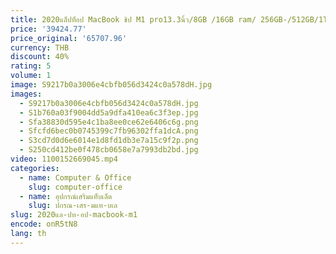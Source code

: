 ```yaml
---
title: 2020แล็ปท็อป MacBook ชิป M1 pro13.3นิ้ว/8GB /16GB ram/ 256GB-/512GB/1TB SSD ปลดล็อคลายนิ้วมือแล็ปท็อป MacBook Pro M1 WIFI
price: '39424.77'
price_original: '65707.96'
currency: THB
discount: 40%
rating: 5
volume: 1
image: S9217b0a3006e4cbfb056d3424c0a578dH.jpg
images:
  - S9217b0a3006e4cbfb056d3424c0a578dH.jpg
  - S1b760a03f9004dd5a9dfa410ea6c3f3ep.jpg
  - Sfa38830d595e4c1ba8ee0ce62e6406c6g.png
  - Sfcfd6bec0b0745399c7fb96302ffa1dcA.png
  - S3cd7d0d6e6014e1d8fd1db3e7a15c9f2p.png
  - S250cd412be0f478cb0658e7a7993db2bd.jpg
video: 1100152669045.mp4
categories:
  - name: Computer & Office
    slug: computer-office
  - name: อุปกรณ์เสริมแท็บเล็ต
    slug: ปกรณ-เสร-มแท-บเล
slug: 2020แล-ปท-อป-macbook-m1
encode: onR5tN8
lang: th
---
```

  